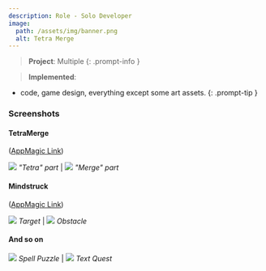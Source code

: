 ```yaml
---
description: Role - Solo Developer
image:
  path: /assets/img/banner.png
  alt: Tetra Merge
---
```


> **Project**: Multiple
{: .prompt-info } 

> **Implemented**:
- code, game design, everything except some art assets.
{: .prompt-tip } 

### Screenshots

#### TetraMerge
([AppMagic Link](https://appmagic.rocks/google-play/tetramerge-rune-puzzle-brick/com.CombatWombat.TetraMerge)) 

![](/assets/img/screenshots/TM1.png) _"Tetra" part_ | ![](/assets/img/screenshots/TM2.png) _"Merge" part_

#### Mindstruck
([AppMagic Link](https://appmagic.rocks/google-play/mozgolomka-da-vinchi/com.CombatWombat.Mindstruck)) 

![](/assets/img/screenshots/MS1.png) _Target_ | ![](/assets/img/screenshots/MS2.png) _Obstacle_

#### And so on

![](/assets/img/screenshots/SP.png) _Spell Puzzle_ | ![](/assets/img/screenshots/TQ.png) _Text Quest_